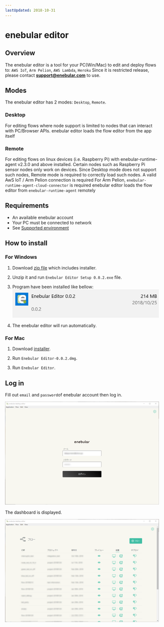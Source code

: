 ```yaml
---
lastUpdated: 2018-10-31
---
```


# enebular editor

## Overview

The enebular editor is a tool for your PC(Win/Mac) to edit and deploy flows to: `AWS IoT`, `Arm Pelion`, `AWS Lambda`, `Heroku`
Since it is restricted release, please contact **support@enebular.com** to use.

## Modes

The enebular editor has 2 modes: `Desktop`, `Remote`.

### Desktop

For editing flows where node support is limited to nodes that can interact with PC/Browser APIs.
enebular editor loads the flow editor from the app itself

### Remote

For editing flows on linux devices (i.e. Raspberry Pi) with enebular-runtime-agent v2.3.0 and above installed.
Certain nodes such as Raspberry Pi sensor nodes only work on devices. Since Desktop mode does not support such nodes, Remote mode is required to correctly load such nodes.
A valid AwS IoT / Arm Pelion connection is required
For Arm Pelion, `enebular-runtime-agent-cloud-connector` is required
enebular editor loads the flow editor from `enebular-runtime-agent` remotely

## Requirements

- An available enebular account
- Your PC must be connected to network
- See [Supported environment](./../Other/Support.md)

## How to install

### For Windows

1. Download [zip file](https://download.enebular.com/enebular-editor/) which includes installer.

1. Unzip it and run `Enebular Editor Setup 0.0.2.exe` file.

1. Program have been installed like bellow:  
    ![windowsProgram](./../../img/Other/DesktopEditor-windowsProgram.png)

1. The enebular editor will run automatically.

### For Mac

1. Download [installer](https://download.enebular.com/enebular-editor/).

1. Run `Enebular Editor-0.0.2.dmg`.

1. Run `Enebular Editor`.

## Log in

Fill out `email` and `password`of enebular account then log in. 

![logIn](./../../img/Other/DesktopEditor-logIn.png)

The dashboard is displayed.

![dashBoard](./../../img/Other/DesktopEditor-dashBoard.png)